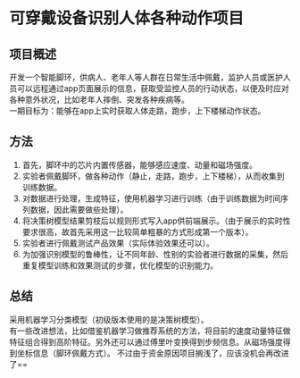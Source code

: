 # 可穿戴设备识别人体各种动作项目
## 项目概述
开发一个智能脚环，供病人、老年人等人群在日常生活中佩戴，监护人员或医护人员可以远程通过app页面展示的信息，获取受监控人员的行动状态，以便及时应对各种意外状况，比如老年人摔倒、突发各种疾病等。  
一期目标为：能够在app上实时获取人体走路，跑步，上下楼梯动作状态。
## 方法
1. 首先，脚环中的芯片内置传感器，能够感应速度、动量和磁场强度。
2. 实验者佩戴脚环，做各种动作（静止，走路，跑步，上下楼梯），从而收集到训练数据。
3. 对数据进行处理，生成特征，使用机器学习进行训练（由于训练数据为时间序列数据，因此需要做些处理）。
4. 将决策树模型结果剪枝后以规则形式写入app供前端展示。（由于展示的实时性要求很高，故首先采用这一比较简单粗暴的方式形成第一个版本）。
5. 实验者进行佩戴测试产品效果（实际体验效果还可以）。
6. 为加强识别模型的鲁棒性，让不同年龄、性别的实验者进行数据的采集，然后重复模型训练和效果测试的步骤，优化模型的识别能力。
## 总结
采用机器学习分类模型（初级版本使用的是决策树模型）。  
有一些改进想法，比如借鉴机器学习做推荐系统的方法，将目前的速度动量特征做特征组合得到高阶特征。另外还可以通过傅里叶变换得到步频信息。从磁场强度得到坐标信息（脚环佩戴方式）。 
不过由于资金原因项目搁浅了，应该没机会再改进了==  


